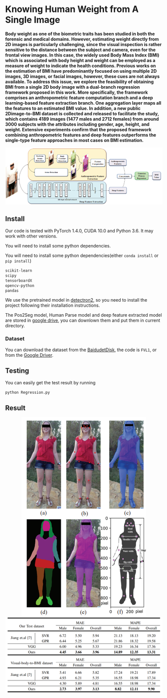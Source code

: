 # Knowing Human Weight from A Single Image

 **Body weight as one of the biometric traits has been
studied in both the forensic and medical domains. However,
estimating weight directly from 2D images is particularly
challenging, since the visual inspection is rather sensitive to the
distance between the subject and camera, even for the frontal
view images. In this case, the widely used Body Mass Index
(BMI) which is associated with body height and weight can be
employed as a measure of weight to indicate the health conditions.
Previous works on the estimation of BMI have predominantly
focused on using multiple 2D images, 3D images, or facial images,
however, these cues are not always available. To address this issue,
we explore the feasibility of obtaining BMI from a single 2D
body image with a dual-branch regression framework proposed
in this work. More specifically, the framework comprises an
anthropometric feature computation branch and a deep learning-based feature extraction branch. One aggregation layer maps all
the features to an estimated BMI value. In addition, a new public
2Dimage-to-BMI dataset is collected and released to facilitate
the study, which contains 4189 images (1477 males and 2712
females) from around 3000 subjects with the attributes including
gender, age, height, and weight. Extensive experiments confirm
that the proposed framework combining anthropometric features
and deep features outperforms the single-type feature approaches
in most cases on BMI estimation.**

<div align=center>
<img src="https://github.com/FVL2020/2DImage2BMI/blob/main/framework/framework.jpg">
</div>

## Install

Our code is tested with PyTorch 1.4.0, CUDA 10.0 and Python 3.6. It may work with other versions.

You will need to install some python dependencies.

You will need to install some python dependencies(either `conda install` or `pip install`)

```
scikit-learn
scipy
tensorboardX
opencv-python
pandas
```

We use the pretrained model in [detectron2](https://github.com/facebookresearch/detectron2), so you need to install the project following their installation instructions.

The Pos2Seg model, Human Parse model and deep feature extracted model are stored in [google drive](https://drive.google.com/file/d/1BsIbUWktXxIe75fM_JWphvYB0yjV-RZy/view?usp=sharing), you can downlown them and put them in current directory.

### Dataset
You can download the dataset from the [BaidudetDisk](https://pan.baidu.com/s/1Pr0Z7UCHG2R1pnP3a2BVkw), the code is `FVL1`, or from the [Google Driver](https://drive.google.com/file/d/11P1NvO9cAM62TGgtwbPv9iUGjsx7b6IA/view?usp=sharing).

## Testing

You can easily get the test result by running
```
python Regression.py
``` 

## Result
<div align=center>
<img src="https://github.com/FVL2020/2DImage2BMI/blob/main/framework/result.jpg">
  <img src="https://github.com/FVL2020/2DImage2BMI/blob/main/framework/result2.jpg">
</div>

